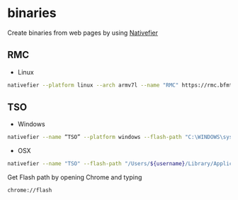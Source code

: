# binaries
Create binaries from web pages by using [Nativefier](../jiahaog/nativefier)


## RMC
- Linux

```sh
nativefier --platform linux --arch armv7l --name "RMC" https://rmc.bfmtv.com/mediaplayer/live-audio/
```

## TSO
- Windows

```sh
nativefier --name “TSO” --platform windows --flash-path "C:\WINDOWS\system32\Macromed\Flash\pepflashplayer64_32_0_0_142.dll" "https://www.thesettlersonline.fr/fr/jouer"
```

- OSX

```sh
nativefier --name "TSO" --flash-path "/Users/${username}/Library/Application Support/Google/Chrome/PepperFlash/32.0.0.142/PepperFlashPlayer.plugin" "https://www.thesettlersonline.fr/fr/jouer"
```

Get Flash path by opening Chrome and typing

```
chrome://flash
```
